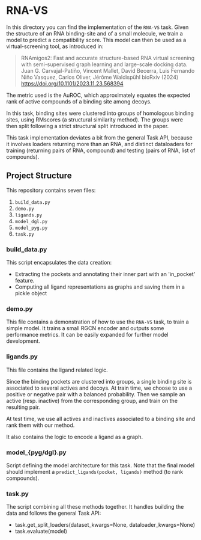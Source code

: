 # RNA-VS

In this directory you can find the implementation of the `RNA-VS` task.
Given the structure of an RNA binding-site and of a small molecule, we train a model to predict a compatibility score.
This model can then be used as a virtual-screening tool, as introduced in:

> RNAmigos2: Fast and accurate structure-based RNA virtual screening with semi-supervised graph learning and large-scale
> docking data. Juan G. Carvajal-Patiño, Vincent Mallet, David Becerra, Luis Fernando Niño Vasquez, Carlos Oliver,
> Jérôme Waldispühl bioRxiv (2024) <https://doi.org/10.1101/2023.11.23.568394>

The metric used is the AuROC, which approximately equates the expected rank of active compounds of a binding site
among decoys.

In this task, binding sites were clustered into groups of homologous binding sites, using RMscores (a structural
similarity method). The groups were then split following a strict structural split introduced in the paper.

This task implementation deviates a bit from the general Task API, because it involves loaders returning more than an
RNA, and distinct dataloaders for training (returning pairs of RNA, compound) and testing (pairs of RNA, list of
compounds).

## Project Structure

This repository contains seven files:

1. `build_data.py`
2. `demo.py`
3. `ligands.py`
4. `model_dgl.py`
5. `model_pyg.py`
6. `task.py`


### build_data.py

This script encapsulates the data creation:

- Extracting the pockets and annotating their inner part with an 'in_pocket' feature.
- Computing all ligand representations as graphs and saving them in a pickle object

### demo.py

This file contains a demonstration of how to use the `RNA-VS` task, to train a simple model.
It trains a small RGCN encoder and outputs some performance metrics.
It can be easily expanded for further model development.

### ligands.py

This file contains the ligand related logic. 

Since the binding pockets are clustered into groups, a single binding site is associated to several actives and decoys.
At train time, we choose to use a positive or negative pair with a balanced probability.
Then we sample an active (resp. inactive) from the corresponding group, and train on the resulting pair.

At test time, we use all actives and inactives associated to a binding site and rank them with our method.

It also contains the logic to encode a ligand as a graph.

### model_{pyg/dgl}.py

Script defining the model architecture for this task.
Note that the final model should implement a `predict_ligands(pocket, ligands)` method (to rank compounds).

### task.py

The script combining all these methods together.
It handles building the data and follows the general Task API:

- task.get_split_loaders(dataset_kwargs=None, dataloader_kwargs=None)
- task.evaluate(model)
